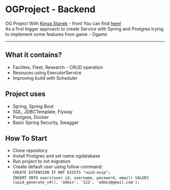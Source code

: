 # OGProject - Backend

OG Project With [Kinga Stanek](https://github.com/kingastanek) - front You can find [here!](https://github.com/kingastanek/OG-project)
<br>As a first bigger approach to create Service with Spring and Postgres trying to implement some features from game - Ogame

<hr>

## What it contains?
* Facilites, Fleet, Research - CRUD operation 
* Resouces using ExecutorService
* Improving build with Scheduler

## Project uses
* Spring, Spring Boot
* SQL, JDBCTemplate, Flyway
* Postgres, Docker
* Basic Spring Security, Swagger

## How To Start
* Clone repository
* Install Postgres and set name ogdatabase
* Run project to init migration
* Create default user using follow command: <br>
  `CREATE EXTENSION IF NOT EXISTS "uuid-ossp";` <br>
  `INSERT INTO users(user_id, username, password, email) VALUES (uuid_generate_v4(), 'admin', '123', 'admin@gmail.com');`
  
  
  
